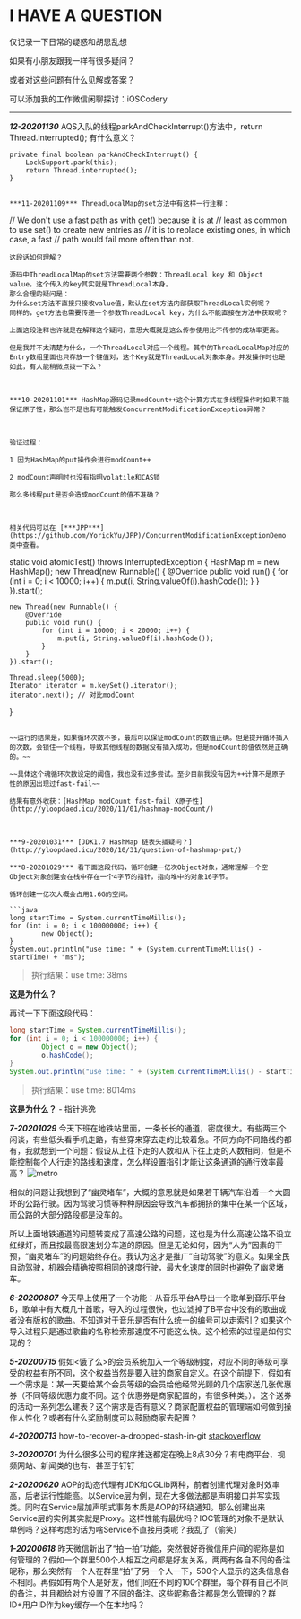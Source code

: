 # I HAVE A QUESTION

仅记录一下日常的疑惑和胡思乱想

如果有小朋友跟我一样有很多疑问？

或者对这些问题有什么见解或答案？

可以添加我的工作微信闲聊探讨：iOSCodery

****

***12-20201130*** AQS入队的线程parkAndCheckInterrupt()方法中，return Thread.interrupted(); 有什么意义？
```
private final boolean parkAndCheckInterrupt() {
    LockSupport.park(this);
    return Thread.interrupted();
}


***11-20201109*** ThreadLocalMap的set方法中有这样一行注释：

```
// We don't use a fast path as with get() because it is at
// least as common to use set() to create new entries as
// it is to replace existing ones, in which case, a fast
// path would fail more often than not.
```
这段话如何理解？

源码中ThreadLocalMap的set方法需要两个参数：ThreadLocal key 和 Object value。这个传入的key其实就是ThreadLocal本身。
那么合理的疑问是：
为什么set方法不直接只接收value值，默认在set方法内部获取ThreadLocal实例呢？
同样的，get方法也需要传递一个参数ThreadLocal key，为什么不能直接在方法中获取呢？

上面这段注释也许就是在解释这个疑问，意思大概就是这么传参使用比不传参的成功率更高。

但是我并不太清楚为什么，一个ThreadLocal对应一个线程。其中的ThreadLocalMap对应的Entry数组里面也只存放一个键值对，这个Key就是ThreadLocal对象本身。并发操作时也是如此，有人能稍微点拨一下么？



***10-20201101*** HashMap源码记录modCount++这个计算方式在多线程操作时如果不能保证原子性，那么岂不是也有可能触发ConcurrentModificationException异常？



验证过程：

1 因为HashMap的put操作会进行modCount++

2 modCount声明时也没有指明volatile和CAS锁

那么多线程put是否会造成modCount的值不准确？



相关代码可以在 [***JPP***](https://github.com/YorickYu/JPP)/ConcurrentModificationExceptionDemo类中查看。

```
static void atomicTest() throws InterruptedException {
    HashMap m = new HashMap();
    new Thread(new Runnable() {
        @Override
        public void run() {
            for (int i = 0; i < 10000; i++) {
                m.put(i, String.valueOf(i).hashCode());
            }
        }
    }).start();

    new Thread(new Runnable() {
        @Override
        public void run() {
            for (int i = 10000; i < 20000; i++) {
                m.put(i, String.valueOf(i).hashCode());
            }
        }
    }).start();

    Thread.sleep(5000);
    Iterator iterator = m.keySet().iterator();
    iterator.next(); // 对比modCount
}
```

~~运行的结果是，如果循环次数不多，最后可以保证modCount的数值正确。但是提升循环插入的次数，会锁住一个线程，导致其他线程的数据没有插入成功，但是modCount的值依然是正确的。~~

~~具体这个魂循环次数设定的阈值，我也没有过多尝试。至少目前我没有因为++计算不是原子性的原因出现过fast-fail~~

结果有意外收获：[HashMap modCount fast-fail X原子性](http://yloopdaed.icu/2020/11/01/hashmap-modCount/)



***9-20201031*** [JDK1.7 HashMap 链表头插疑问？](http://yloopdaed.icu/2020/10/31/question-of-hashmap-put/)

***8-20201029*** 看下面这段代码，循环创建一亿次Object对象，通常理解一个空Object对象创建会在栈中存在一个4字节的指针，指向堆中的对象16字节。

循环创建一亿次大概会占用1.6G的空间。

```java
long startTime = System.currentTimeMillis();
for (int i = 0; i < 100000000; i++) {
		new Object();
}
System.out.println("use time: " + (System.currentTimeMillis() - startTime) + "ms");
```

> 执行结果：use time: 38ms

**这是为什么？**

再试一下下面这段代码：

```java
long startTime = System.currentTimeMillis();
for (int i = 0; i < 100000000; i++) {
		Object o = new Object();
		o.hashCode();
}
System.out.println("use time: " + (System.currentTimeMillis() - startTime) + "ms");
```

> 执行结果：use time: 8014ms

**这是为什么？** - 指针逃逸

***7-20201029*** 今天下班在地铁站里面，一条长长的通道，密度很大。有些两三个闲谈，有些低头看手机走路，有些穿来穿去走的比较着急。不同方向不同路线的都有，我就想到一个问题：假设从上往下走的人数和从下往上走的人数相同，但是不能控制每个人行走的路线和速度，怎么样设置指引才能让这条通道的通行效率最高？
![metro](https://yloopdaed-public.oss-cn-shanghai.aliyuncs.com/metro.png)

相似的问题让我想到了“幽灵堵车”，大概的意思就是如果若干辆汽车沿着一个大圆环的公路行驶。因为驾驶习惯等种种原因会导致汽车都拥挤的集中在某一个区域，而公路的大部分路段都是没车的。

所以上面地铁通道的问题转变成了高速公路的问题，这也是为什么高速公路不设立红绿灯，而且按最高限速划分车道的原因。但是无论如何，因为“人为”因素的干预，“幽灵堵车”的问题始终存在。我认为这才是推广“自动驾驶”的意义。如果全民自动驾驶，机器会精确按照相同的速度行驶，最大化速度的同时也避免了幽灵堵车。

***6-20200807*** 今天早上使用了一个功能：从音乐平台A导出一个歌单到音乐平台B，歌单中有大概几十首歌，导入的过程很快，也过滤掉了B平台中没有的歌曲或者没有版权的歌曲。不知道对于音乐是否有什么统一的编号可以走索引？如果这个导入过程只是通过歌曲的名称检索那速度不可能这么快。这个检索的过程是如何实现的？

***5-20200715*** 假如<饿了么>的会员系统加入一个等级制度，对应不同的等级可享受的权益有所不同，这个权益当然是要入驻的商家自定义。在这个前提下，假如有一个需求是：某一天要给某个会员等级的会员给他经常光顾的几个店家送几张优惠券（不同等级优惠力度不同。这个优惠券是商家配置的，有很多种类。）。这个送券的活动一系列怎么建表？这个需求是否有意义？商家配置权益的管理端如何做到操作人性化？或者有什么奖励制度可以鼓励商家去配置？

***4-20200713*** how-to-recover-a-dropped-stash-in-git [stackoverflow](https://stackoverflow.com/questions/89332/how-to-recover-a-dropped-stash-in-git)

***3-20200701*** 为什么很多公司的程序推送都定在晚上8点30分？有电商平台、视频网站、新闻类的也有、甚至于钉钉

***2-20200620*** AOP的动态代理有JDK和CGLib两种，前者创建代理对象时效率高，后者运行性能高。以Service层为例，现在大多做法都是声明接口并写实现类。同时在Service层加声明式事务本质是AOP的环绕通知。那么创建出来Service层的实例其实就是Proxy。这样性能有最优吗？IOC管理的对象不是默认单例吗？这样考虑的话为啥Service不直接用类呢？我乱了（偷笑）

***1-20200618*** 昨天微信新出了“拍一拍”功能，突然很好奇微信用户间的昵称是如何管理的？假如一个群里500个人相互之间都是好友关系，两两有各自不同的备注昵称，那么突然有一个人在群里“拍”了另一个人一下，500个人显示的这条信息各不相同。再假如有两个人是好友，他们同在不同的100个群里，每个群有自己不同的备注，并且都给对方设置了不同的备注。这些昵称备注都是怎么管理的？群ID+用户ID作为key缓存一个在本地吗？











